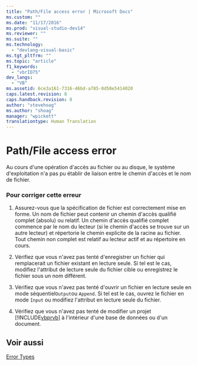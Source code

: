 ```yaml
---
title: "Path/File access error | Microsoft Docs"
ms.custom: ""
ms.date: "11/17/2016"
ms.prod: "visual-studio-dev14"
ms.reviewer: ""
ms.suite: ""
ms.technology: 
  - "devlang-visual-basic"
ms.tgt_pltfrm: ""
ms.topic: "article"
f1_keywords: 
  - "vbrID75"
dev_langs: 
  - "VB"
ms.assetid: 6ce3a161-7316-46bd-a785-0d50e5414020
caps.latest.revision: 8
caps.handback.revision: 8
author: "stevehoag"
ms.author: "shoag"
manager: "wpickett"
translationtype: Human Translation
---
```

# Path/File access error
Au cours d'une opération d'accès au fichier ou au disque, le système d'exploitation n'a pas pu établir de liaison entre le chemin d'accès et le nom de fichier.  
  
### Pour corriger cette erreur  
  
1.  Assurez\-vous que la spécification de fichier est correctement mise en forme.  Un nom de fichier peut contenir un chemin d'accès qualifié complet \(absolu\) ou relatif.  Un chemin d'accès qualifié complet commence par le nom du lecteur \(si le chemin d'accès se trouve sur un autre lecteur\) et répertorie le chemin explicite de la racine au fichier.  Tout chemin non complet est relatif au lecteur actif et au répertoire en cours.  
  
2.  Vérifiez que vous n'avez pas tenté d'enregistrer un fichier qui remplacerait un fichier existant en lecture seule.  Si tel est le cas, modifiez l'attribut de lecture seule du fichier cible ou enregistrez le fichier sous un nom différent.  
  
3.  Vérifiez que vous n'avez pas tenté d'ouvrir un fichier en lecture seule en mode séquentiel`Output`ou `Append`.  Si tel est le cas, ouvrez le fichier en mode `Input` ou modifiez l'attribut en lecture seule du fichier.  
  
4.  Vérifiez que vous n'avez pas tenté de modifier un projet [!INCLUDE[vbprvb](../../../csharp/programming-guide/concepts/linq/includes/vbprvb_md.md)] à l'intérieur d'une base de données ou d'un document.  
  
## Voir aussi  
 [Error Types](../../../visual-basic/programming-guide/language-features/error-types.md)